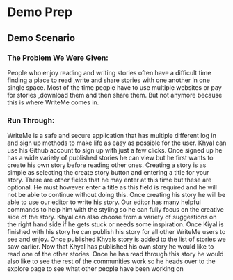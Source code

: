 # Demo Prep

## Demo Scenario

### The Problem We Were Given:

People who enjoy reading and writing stories often have a difficult time finding a place to read ,write and share stories with one another in one single space. Most of the time people have to use multiple websites or pay for stories ,download them and then share them. But not anymore because this is where WriteMe comes in.

### Run Through:

WriteMe is a safe and secure application that has multiple different log in and sign up methods to make life as easy as possible for the user. Khyal can use his Github account to sign up with just a few clicks. Once signed up he has a wide variety of published stories he can view but he first wants to create his own story before reading other ones. Creating a story is as simple as selecting the create story button and entering a title for your story. There are other fields that he may enter at this time but these are optional. He must however enter a title as this field is required and he will not be able to continue without doing this. Once creating his story he will be able to use our editor to write his story. Our editor has many helpful commands to help him with the styling so he can fully focus on the creative side of the story. Khyal can also choose from a variety of suggestions on the right hand side if he gets stuck or needs some inspiration. Once Kiyal is finished with his story he can publish his story for all other WriteMe users to see and enjoy. Once published Khyals story is added to the list of stories we saw earlier. Now that Khyal has published his own story he would like to read one of the other stories. Once he has read through this story he would also like to see the rest of the communities work so he heads over to the explore page to see what other people have been working on
